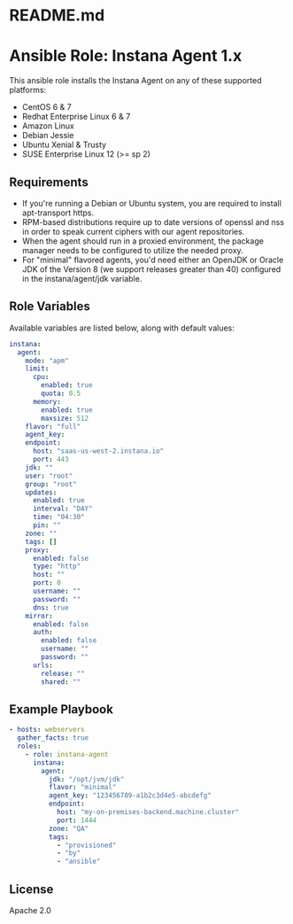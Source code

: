 # README.md
# Ansible Role: Instana Agent 1.x

  This ansible role installs the Instana Agent on any of these supported
  platforms:

* CentOS 6 & 7
* Redhat Enterprise Linux 6 & 7
* Amazon Linux
* Debian Jessie
* Ubuntu Xenial & Trusty
* SUSE Enterprise Linux 12 (>= sp 2)

## Requirements

* If you're running a Debian or Ubuntu system, you are required to install
apt-transport https.
* RPM-based distributions require up to date versions of openssl and nss in order to speak current ciphers with our agent repositories.
* When the agent should run in a proxied environment, the package manager needs to be configured to utilize the needed proxy.
* For "minimal" flavored agents, you'd need either an OpenJDK or Oracle JDK of the Version 8 (we support releases greater than 40) configured in the instana/agent/jdk variable.

## Role Variables

  Available variables are listed below, along with default values:

```yaml
instana:
  agent:
    mode: "apm"
    limit:
      cpu:
        enabled: true
        quota: 0.5
      memory:
        enabled: true
        maxsize: 512
    flavor: "full"
    agent_key:
    endpoint:
      host: "saas-us-west-2.instana.io"
      port: 443
    jdk: ""
    user: "root"
    group: "root"
    updates:
      enabled: true
      interval: "DAY"
      time: "04:30"
      pin: ""
    zone: ""
    tags: []
    proxy:
      enabled: false
      type: "http"
      host: ""
      port: 0
      username: ""
      password: ""
      dns: true
    mirror:
      enabled: false
      auth:
        enabled: false
        username: ""
        password: ""
      urls:
        release: ""
        shared: ""
```

## Example Playbook

```yaml
- hosts: webservers
  gather_facts: true
  roles:
    - role: instana-agent
      instana:
        agent:
          jdk: "/opt/jvm/jdk"
          flavor: "minimal"
          agent_key: "123456789-a1b2c3d4e5-abcdefg"
          endpoint:
            host: "my-on-premises-backend.machine.cluster"
            port: 1444
          zone: "QA"
          tags:
            - "provisioned"
            - "by"
            - "ansible"
```

## License

Apache 2.0
